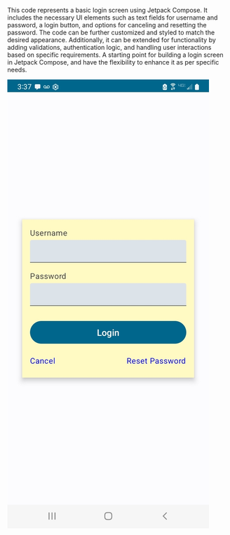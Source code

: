 This code represents a basic login screen using Jetpack Compose. It includes the necessary UI elements such as text fields for username and password, a login button, and options for canceling and 
resetting the password. The code can be further customized and styled to match the desired appearance. Additionally, it can be extended for functionality by adding validations, authentication logic, 
and handling user interactions based on specific requirements. A starting point for building a login screen in Jetpack Compose, and have the flexibility to enhance it as per specific needs.

![JetpackComposeImage](images/ComposeLoginScreen.jpg)

